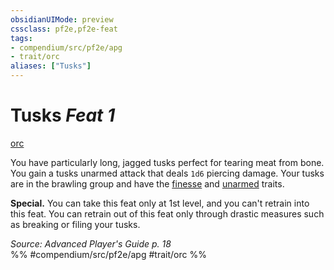```yaml
---
obsidianUIMode: preview
cssclass: pf2e,pf2e-feat
tags:
- compendium/src/pf2e/apg
- trait/orc
aliases: ["Tusks"]
---
```

# Tusks  *Feat 1*  
[orc](../../Rules/traits/orc.md)  


You have particularly long, jagged tusks perfect for tearing meat from bone. You gain a tusks unarmed attack that deals `1d6` piercing damage. Your tusks are in the brawling group and have the [finesse](../../Rules/traits/finesse.md) and [unarmed](../../Rules/traits/unarmed.md) traits.

**Special.** You can take this feat only at 1st level, and you can't retrain into this feat. You can retrain out of this feat only through drastic measures such as breaking or filing your tusks.

*Source: Advanced Player's Guide p. 18*  
%% #compendium/src/pf2e/apg #trait/orc %%